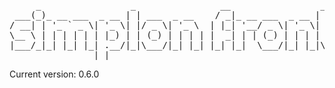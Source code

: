 <pre>
     _                 _                __                 _                 _ 
 ___(_)_ __ ___  _ __ | | ___  _ __    / _|_ __ ___  _ __ | |_ ___ _ __   __| |
/ __| | '_ ` _ \| '_ \| |/ _ \| '_ \  | |_| '__/ _ \| '_ \| __/ _ \ '_ \ / _` |
\__ \ | | | | | | |_) | | (_) | | | | |  _| | | (_) | | | | ||  __/ | | | (_| |
|___/_|_| |_| |_| .__/|_|\___/|_| |_| |_| |_|  \___/|_| |_|\__\___|_| |_|\__,_|
                |_|                                                            
</pre>

Current version: 0.6.0